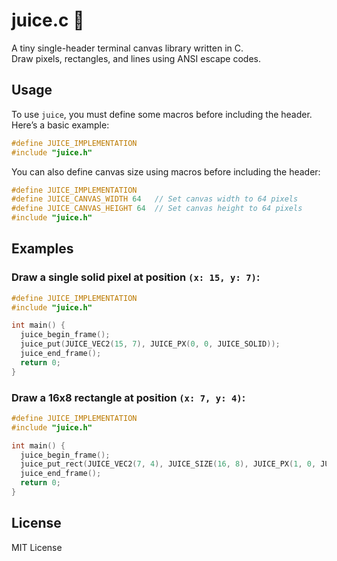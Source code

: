 # juice.c 🧃

A tiny single-header terminal canvas library written in C.  
Draw pixels, rectangles, and lines using ANSI escape codes.

## Usage

To use `juice`, you must define some macros before including the header.  
Here’s a basic example:

```c
#define JUICE_IMPLEMENTATION
#include "juice.h"
```

You can also define canvas size using macros before including the header:

```c
#define JUICE_IMPLEMENTATION
#define JUICE_CANVAS_WIDTH 64   // Set canvas width to 64 pixels
#define JUICE_CANVAS_HEIGHT 64  // Set canvas height to 64 pixels
#include "juice.h"
```

## Examples

### Draw a single solid pixel at position `(x: 15, y: 7)`:

```c
#define JUICE_IMPLEMENTATION
#include "juice.h"

int main() {
  juice_begin_frame();
  juice_put(JUICE_VEC2(15, 7), JUICE_PX(0, 0, JUICE_SOLID));
  juice_end_frame();
  return 0;
}
```

### Draw a 16x8 rectangle at position `(x: 7, y: 4)`:

```c
#define JUICE_IMPLEMENTATION
#include "juice.h"

int main() {
  juice_begin_frame();
  juice_put_rect(JUICE_VEC2(7, 4), JUICE_SIZE(16, 8), JUICE_PX(1, 0, JUICE_DOT));
  juice_end_frame();
  return 0;
}
```

## License

MIT License
